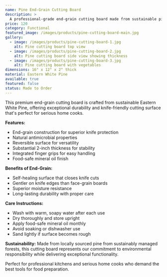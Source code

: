 ```yaml
---
name: Pine End-Grain Cutting Board
description: >
  A professional-grade end-grain cutting board made from sustainable pine wood. Perfect for food preparation with its knife-friendly surface and natural antimicrobial properties.
price: 120
category: Functional
featured_image: /images/products/pine-cutting-board-main.jpg
gallery:
  - image: /images/products/pine-cutting-board-1.jpg
    alt: Pine cutting board top view
  - image: /images/products/pine-cutting-board-2.jpg
    alt: Pine cutting board side view showing thickness
  - image: /images/products/pine-cutting-board-3.jpg
    alt: Pine cutting board with vegetables
dimensions: 16" x 12" x 2" thick
material: Eastern White Pine
available: true
featured: false
status: Made to Order
---
```


This premium end-grain cutting board is crafted from sustainable Eastern White Pine, offering exceptional durability and knife-friendly cutting surface that's perfect for serious home cooks.

**Features:**
- End-grain construction for superior knife protection
- Natural antimicrobial properties
- Reversible surface for versatility
- Substantial 2-inch thickness for stability
- Integrated finger grips for easy handling
- Food-safe mineral oil finish

**Benefits of End-Grain:**
- Self-healing surface that closes knife cuts
- Gentler on knife edges than face-grain boards
- Superior moisture resistance
- Long-lasting durability with proper care

**Care Instructions:**
- Wash with warm, soapy water after each use
- Dry thoroughly and store upright
- Apply food-safe mineral oil monthly
- Avoid soaking or dishwasher use
- Sand lightly if surface becomes rough

**Sustainability:**
Made from locally sourced pine from sustainably managed forests, this cutting board represents our commitment to environmental responsibility while delivering exceptional functionality.

Perfect for professional kitchens and serious home cooks who demand the best tools for food preparation.
